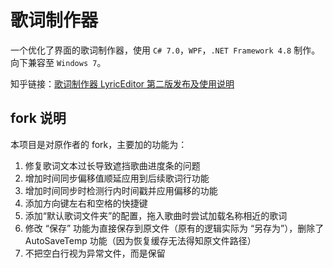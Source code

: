 # 歌词制作器

一个优化了界面的歌词制作器，使用 `C# 7.0`，`WPF`，`.NET Framework 4.8` 制作。向下兼容至 `Windows 7`。

知乎链接：[歌词制作器 LyricEditor 第二版发布及使用说明](https://zhuanlan.zhihu.com/p/32588196)

## fork 说明
本项目是对原作者的 fork，主要加的功能为：
1. 修复歌词文本过长导致遮挡歌曲进度条的问题
2. 增加时间同步偏移值顺延应用到后续歌词行功能
3. 增加时间同步时检测行内时间戳并应用偏移的功能
4. 添加方向键左右和空格的快捷键
5. 添加“默认歌词文件夹”的配置，拖入歌曲时尝试加载名称相近的歌词
6. 修改 “保存” 功能为直接保存到原文件（原有的逻辑实际为 “另存为”），删除了 AutoSaveTemp 功能（因为恢复缓存无法得知原文件路径）
7. 不把空白行视为异常文件，而是保留